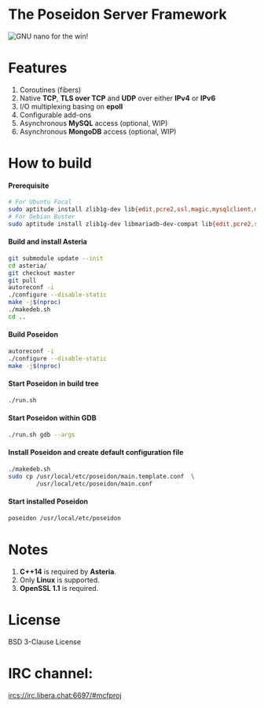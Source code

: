 # The Poseidon Server Framework

![GNU nano for the win!](https://raw.githubusercontent.com/lhmouse/poseidon/master/GNU-nano-FTW.png)

# Features

1. Coroutines (fibers)
2. Native **TCP**, **TLS over TCP** and **UDP** over either **IPv4** or **IPv6**
3. I/O multiplexing basing on **epoll**
4. Configurable add-ons
5. Asynchronous **MySQL** access (optional, WIP)
6. Asynchronous **MongoDB** access (optional, WIP)

# How to build

#### Prerequisite

```sh
# For Ubuntu Focal
sudo aptitude install zlib1g-dev lib{edit,pcre2,ssl,magic,mysqlclient,mongoc,http-parser}-dev
# For Debian Buster
sudo aptitude install zlib1g-dev libmariadb-dev-compat lib{edit,pcre2,ssl,magic,mongoc,http-parser}-dev
```

#### Build and install Asteria

```sh
git submodule update --init
cd asteria/
git checkout master
git pull
autoreconf -i
./configure --disable-static
make -j$(nproc)
./makedeb.sh
cd ..
```

#### Build Poseidon

```sh
autoreconf -i
./configure --disable-static
make -j$(nproc)
```

#### Start Poseidon in build tree

```sh
./run.sh
```

#### Start Poseidon within **GDB**

```sh
./run.sh gdb --args
```

#### Install Poseidon and create default configuration file

```sh
./makedeb.sh
sudo cp /usr/local/etc/poseidon/main.template.conf  \
        /usr/local/etc/poseidon/main.conf
```

#### Start installed Poseidon

```sh
poseidon /usr/local/etc/poseidon
```

# Notes

1. **C++14** is required by **Asteria**.
2. Only **Linux** is supported.
3. **OpenSSL 1.1** is required.

# License

BSD 3-Clause License

# IRC channel:

<ircs://irc.libera.chat:6697/#mcfproj>
